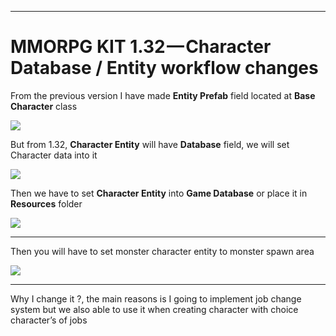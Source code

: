 * * *

MMORPG KIT 1.32 — Character Database / Entity workflow changes
==============================================================

From the previous version I have made **Entity Prefab** field located at **Base Character** class

![](https://cdn-images-1.medium.com/max/1600/1*WB108A_Q0cysmB7oZFBRYQ.png)

But from 1.32, **Character Entity** will have **Database** field, we will set Character data into it

![](https://cdn-images-1.medium.com/max/1600/1*UQCzHRzAlu3yr15c9w6dLQ.png)

Then we have to set **Character Entity** into **Game Database** or place it in **Resources** folder

![](https://cdn-images-1.medium.com/max/1600/1*Qtl8kFT5cDclGRMRjAC43Q.png)

* * *

Then you will have to set monster character entity to monster spawn area

![](https://cdn-images-1.medium.com/max/1600/1*JcxhQ9Gv9lDPTSwT9ly0XA.png)

* * *

Why I change it ?, the main reasons is I going to implement job change system but we also able to use it when creating character with choice character’s of jobs